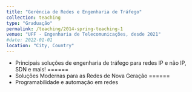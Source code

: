 ```yaml
---
title: "Gerência de Redes e Engenharia de Tráfego"
collection: teaching
type: "Graduação"
permalink: /teaching/2014-spring-teaching-1
venue: "UFF - Engenharia de Telecomunicações, desde 2021"
#date: 2022-01-01
location: "City, Country"
---
```

- Principais soluções de engenharia de tráfego para redes IP e não IP, SDN e mais!
======
- Soluções Modernas para as Redes de Nova Geração
======
- Programabilidade e automação em redes
